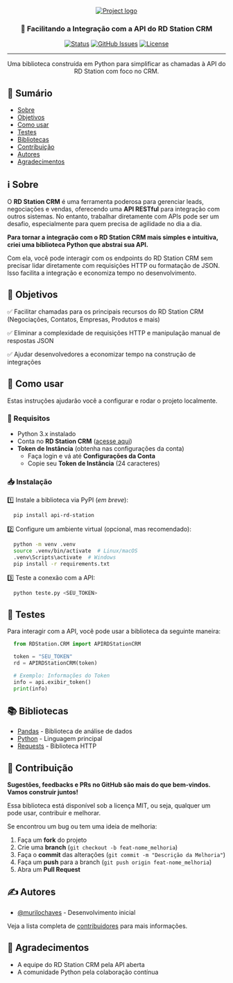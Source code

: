 <p align="center">
	<a href="" rel="noopener">
	<img src="https://i.postimg.cc/YCKWfB1f/rdstation.png" alt="Project logo"></a>
</p>

<h3 align="center">
	🚀 Facilitando a Integração com a API do RD Station CRM
</h3>

<div align="center">

  [![Status](https://img.shields.io/badge/status-active-success.svg)](https://github.com/murilochaves/api-rd-station)
  [![GitHub Issues](https://img.shields.io/github/issues/murilochaves/api-rd-station.svg)](https://github.com/murilochaves/api-rd-station/issues)
  [![License](https://img.shields.io/badge/license-MIT-blue.svg)](/LICENSE)

</div>

---

<p align="center">
  Uma biblioteca construída em Python para simplificar as chamadas à API do RD Station com foco no CRM.
  <br> 
</p>

## 📌 Sumário

- [Sobre](#sobre)
- [Objetivos](#objetivos)
- [Como usar](#como_usar)
- [Testes](#testes)
- [Bibliotecas](#bibliotecas)
- [Contribuição](#contribuicao)
- [Autores](#autores)
- [Agradecimentos](#agradecimentos)

## ℹ️ Sobre <a name = "sobre"></a>

O **RD Station CRM** é uma ferramenta poderosa para gerenciar leads, negociações e vendas, oferecendo uma **API RESTful** para integração com outros sistemas. No entanto, trabalhar diretamente com APIs pode ser um desafio, especialmente para quem precisa de agilidade no dia a dia.

**Para tornar a integração com o RD Station CRM mais simples e intuitiva, criei uma biblioteca Python que abstrai sua API.**  

Com ela, você pode interagir com os endpoints do RD Station CRM sem precisar lidar diretamente com requisições HTTP ou formatação de JSON. Isso facilita a integração e economiza tempo no desenvolvimento.

## 🎯 Objetivos <a name = "objetivos"></a>

✅ Facilitar chamadas para os principais recursos do RD Station CRM (Negociações, Contatos, Empresas, Produtos e mais)

✅ Eliminar a complexidade de requisições HTTP e manipulação manual de respostas JSON

✅ Ajudar desenvolvedores a economizar tempo na construção de integrações

## 📖 Como usar <a name = "como_usar"></a>

Estas instruções ajudarão você a configurar e rodar o projeto localmente.

### 📌 Requisitos

- Python 3.x instalado
- Conta no **RD Station CRM** ([acesse aqui](https://accounts.rdstation.com.br/))
- **Token de Instância** (obtenha nas configurações da conta)
  - Faça login e vá até **Configurações da Conta**
  - Copie seu **Token de Instância** (24 caracteres)

### 📥 Instalação

1️⃣ Instale a biblioteca via PyPI (_em breve_):  
```sh
  pip install api-rd-station
```

2️⃣ Configure um ambiente virtual (opcional, mas recomendado):  
```sh
  python -m venv .venv
  source .venv/bin/activate  # Linux/macOS
  .venv\Scripts\activate  # Windows
  pip install -r requirements.txt
```

3️⃣ Teste a conexão com a API:  
```sh
  python teste.py <SEU_TOKEN>
```

## 🧪 Testes <a name="testes"></a>

Para interagir com a API, você pode usar a biblioteca da seguinte maneira:

```python
  from RDStation.CRM import APIRDStationCRM

  token = "SEU_TOKEN"
  rd = APIRDStationCRM(token)

  # Exemplo: Informações do Token
  info = api.exibir_token()
  print(info)
```

## 📚 Bibliotecas <a name = "bibliotecas"></a>

- [Pandas](https://pandas.pydata.org/) - Biblioteca de análise de dados
- [Python](https://www.python.org/) - Linguagem principal
- [Requests](https://docs.python-requests.org/) - Biblioteca HTTP

## 🤝 Contribuição <a name = "contribuicao"></a>

**Sugestões, feedbacks e PRs no GitHub são mais do que bem-vindos. Vamos construir juntos!**

Essa biblioteca está disponível sob a licença MIT, ou seja, qualquer um pode usar, contribuir e melhorar.

Se encontrou um bug ou tem uma ideia de melhoria:

  1. Faça um **fork** do projeto
  2. Crie uma **branch** (`git checkout -b feat-nome_melhoria`)
  3. Faça o **commit** das alterações (`git commit -m "Descrição da Melhoria"`)
  4. Faça um **push** para a branch (`git push origin feat-nome_melhoria`)
  5. Abra um **Pull Request**

## ✍️ Autores <a name = "autores"></a>

- [@murilochaves](https://github.com/murilochaves/) - Desenvolvimento inicial

Veja a lista completa de [contribuidores](https://github.com/murilochaves/api-rd-station/contributors) para mais informações.

## 🙏 Agradecimentos <a name = "agradecimentos"></a>

  - A equipe do RD Station CRM pela API aberta
  - A comunidade Python pela colaboração contínua
